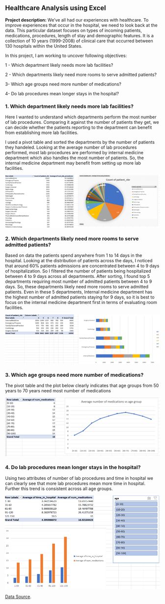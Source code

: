 ## Healthcare Analysis using Excel

**Project description:** 
We’ve all had our experiences with healthcare. To improve experiences that occur in the hospital, we need to look back at the data. This particular dataset focuses on types of incoming patients, medications, procedures, length of stay and demographic features. It is a collection of 10 years (1999-2008) of clinical care that occurred between 130 hospitals within the United States. 

In this project, I am working to uncover following objectives:

1 - Which department likely needs more lab facilities?

2 - Which departments likely need more rooms to serve admitted patients?

3-  Which age groups need more number of medications?

4-  Do lab procedures mean longer stays in the hospital?

### 1. Which department likely needs more lab facilities?

Here I wanted to understand which departments perform the most number of lab procedures. Comparing it against the number of patients they get, we can 
decide whether the patients reporting to the department can benefit from establishing more lab facilities.

I used a pivot table and sorted the departments by the number of patients they handeled. Looking at the average number of lab procedures performed, most lab procedures are performed by internal medicine department which also handles the most number of patients. So, the internal medicine department may benefit from setting up more lab 
facilities.

<img src="images/Screenshot 2023-01-27 110122.png"/>

### 2. Which departments likely need more rooms to serve admitted patients?

Based on data the patients spend anywhere from 1 to 14 days in the hospital. Looking at the distribution of patients across the days, I noticed that around 60% patients admissions are concentrated between 4 to 9 days of hospitalization. So I filtered the number of patients being hospitalized between 4 to 9 days across all departments. After sorting, I found top 5 departments requiring most number of admitted patients between 4 to 9 days. So, these departments likely need more rooms to serve admitted patients.
Even in these 5 departments, Internal medicine department has the highest number of admitted patients staying for 9 days, so it is best to focus on the internal medicine department first in terms of evaluating room facilities.

<img src="images/Screenshot 2023-01-27 155732.png"/>

### 3. Which age groups need more number of medications?

The pivot table and the plot below clearly indicates that age groups from 50 years to 70 years need most number of medications

<img src="images/Screenshot 2023-01-27 154334.png"/>

### 4. Do lab procedures mean longer stays in the hospital?

Using two attributes of number of lab procedures and time in hospital we can clearly see that more lab procedures mean more time in hospital. Further this trend is consistent across all age groups.

<img src="images/Screenshot 2023-01-27 155843.png"/>

[Data Source](https://www.kaggle.com/code/iabhishekofficial/prediction-on-hospital-readmission/notebook#Prediction-on-Diabetes-Patient's-Hospital-Readmission/).
 
